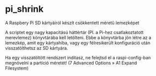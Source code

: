 # pi_shrink
A Raspbery Pi SD kártyáiról készít csökkentett méretű lemezképet

A scriptet egy nagy kapacitású háttértár (Pl. a Pi-hez csatlakoztatott merevlemez) könyvtárába kell letölteni. Ebbe a könyvtárba jön létre az a lemezkép, amit egy kártyahiba, vagy egy félresikerült konfiguráció után visszatölthetsz az SD kártyára.

Ha egy visszatöltött rendszert indítasz, ne felejtsd el a raspi-config-ban megnövelni a partíció méretét! (7 Advanced Options » A1 Expand Filesystem)
